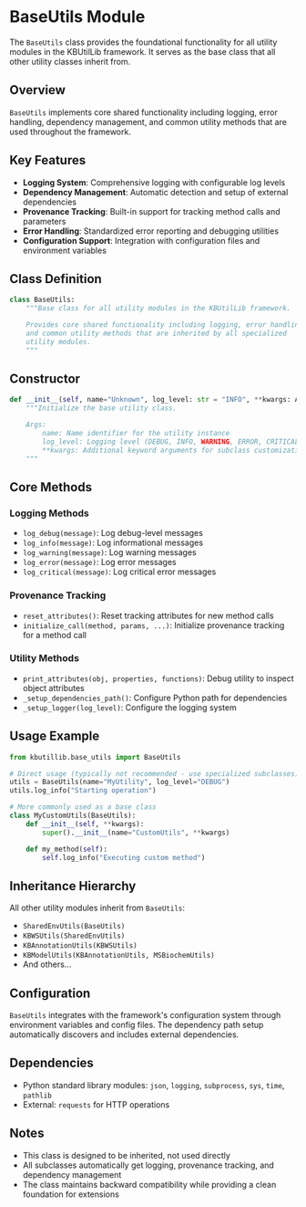# BaseUtils Module

The `BaseUtils` class provides the foundational functionality for all utility modules in the KBUtilLib framework. It serves as the base class that all other utility classes inherit from.

## Overview

`BaseUtils` implements core shared functionality including logging, error handling, dependency management, and common utility methods that are used throughout the framework.

## Key Features

- **Logging System**: Comprehensive logging with configurable log levels
- **Dependency Management**: Automatic detection and setup of external dependencies
- **Provenance Tracking**: Built-in support for tracking method calls and parameters
- **Error Handling**: Standardized error reporting and debugging utilities
- **Configuration Support**: Integration with configuration files and environment variables

## Class Definition

```python
class BaseUtils:
    """Base class for all utility modules in the KBUtilLib framework.

    Provides core shared functionality including logging, error handling,
    and common utility methods that are inherited by all specialized
    utility modules.
    """
```

## Constructor

```python
def __init__(self, name="Unknown", log_level: str = "INFO", **kwargs: Any) -> None:
    """Initialize the base utility class.

    Args:
        name: Name identifier for the utility instance
        log_level: Logging level (DEBUG, INFO, WARNING, ERROR, CRITICAL)
        **kwargs: Additional keyword arguments for subclass customization
    """
```

## Core Methods

### Logging Methods

- `log_debug(message)`: Log debug-level messages
- `log_info(message)`: Log informational messages
- `log_warning(message)`: Log warning messages
- `log_error(message)`: Log error messages
- `log_critical(message)`: Log critical error messages

### Provenance Tracking

- `reset_attributes()`: Reset tracking attributes for new method calls
- `initialize_call(method, params, ...)`: Initialize provenance tracking for a method call

### Utility Methods

- `print_attributes(obj, properties, functions)`: Debug utility to inspect object attributes
- `_setup_dependencies_path()`: Configure Python path for dependencies
- `_setup_logger(log_level)`: Configure the logging system

## Usage Example

```python
from kbutillib.base_utils import BaseUtils

# Direct usage (typically not recommended - use specialized subclasses)
utils = BaseUtils(name="MyUtility", log_level="DEBUG")
utils.log_info("Starting operation")

# More commonly used as a base class
class MyCustomUtils(BaseUtils):
    def __init__(self, **kwargs):
        super().__init__(name="CustomUtils", **kwargs)

    def my_method(self):
        self.log_info("Executing custom method")
```

## Inheritance Hierarchy

All other utility modules inherit from `BaseUtils`:

- `SharedEnvUtils(BaseUtils)`
- `KBWSUtils(SharedEnvUtils)`
- `KBAnnotationUtils(KBWSUtils)`
- `KBModelUtils(KBAnnotationUtils, MSBiochemUtils)`
- And others...

## Configuration

`BaseUtils` integrates with the framework's configuration system through environment variables and config files. The dependency path setup automatically discovers and includes external dependencies.

## Dependencies

- Python standard library modules: `json`, `logging`, `subprocess`, `sys`, `time`, `pathlib`
- External: `requests` for HTTP operations

## Notes

- This class is designed to be inherited, not used directly
- All subclasses automatically get logging, provenance tracking, and dependency management
- The class maintains backward compatibility while providing a clean foundation for extensions
